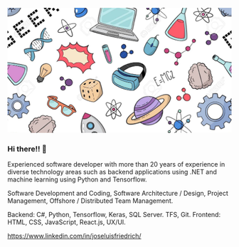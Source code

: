 ![José Luis Friedrich](background.jpg)

### Hi there!! 👋

Experienced software developer with more than 20 years of experience in diverse technology areas such as backend applications using .NET and machine learning using Python and Tensorflow.

Software Development and Coding, Software Architecture / Design, Project Management, Offshore / Distributed Team Management.

Backend: C#, Python, Tensorflow, Keras, SQL Server. TFS, Git.
Frontend: HTML, CSS, JavaScript, React.js, UX/UI. 

https://www.linkedin.com/in/joseluisfriedrich/
